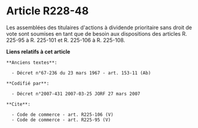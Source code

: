 # Article R228-48

Les assemblées des titulaires d'actions à dividende prioritaire sans droit de vote sont soumises en tant que de besoin aux
dispositions des articles R. 225-95 à R. 225-101 et R. 225-106 à R. 225-108.

**Liens relatifs à cet article**

	**Anciens textes**:

	  - Décret n°67-236 du 23 mars 1967 - art. 153-11 (Ab)

	**Codifié par**:

	  - Décret n°2007-431 2007-03-25 JORF 27 mars 2007

	**Cite**:

	  - Code de commerce - art. R225-106 (V)
	  - Code de commerce - art. R225-95 (V)

